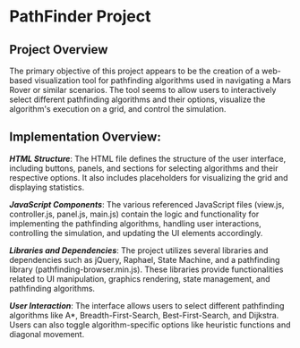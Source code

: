 # PathFinder Project

## Project Overview
The primary objective of this project appears to be the creation of a web-based visualization tool for pathfinding algorithms used in navigating a Mars Rover or similar scenarios. The tool seems to allow users to interactively select different pathfinding algorithms and their options, visualize the algorithm's execution on a grid, and control the simulation.

## Implementation Overview:

***HTML Structure***: The HTML file defines the structure of the user interface, including buttons, panels, and sections for selecting algorithms and their respective options. It also includes placeholders for visualizing the grid and displaying statistics.

***JavaScript Components***: The various referenced JavaScript files (view.js, controller.js, panel.js, main.js) contain the logic and functionality for implementing the pathfinding algorithms, handling user interactions, controlling the simulation, and updating the UI elements accordingly.

***Libraries and Dependencies***: The project utilizes several libraries and dependencies such as jQuery, Raphael, State Machine, and a pathfinding library (pathfinding-browser.min.js). These libraries provide functionalities related to UI manipulation, graphics rendering, state management, and pathfinding algorithms.

***User Interaction***: The interface allows users to select different pathfinding algorithms like A*, Breadth-First-Search, Best-First-Search, and Dijkstra. Users can also toggle algorithm-specific options like heuristic functions and diagonal movement.

